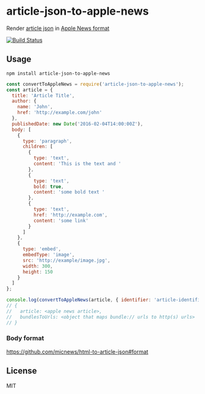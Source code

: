 # article-json-to-apple-news
Render [article json](https://github.com/micnews/html-to-article-json#format) in [Apple News format](https://developer.apple.com/library/ios/documentation/General/Conceptual/Apple_News_Format_Ref/index.html)

[![Build Status](https://travis-ci.org/micnews/article-json-to-apple-news.svg?branch=master)](https://travis-ci.org/micnews/article-json-to-apple-news)

## Usage

```
npm install article-json-to-apple-news
```

```js
const convertToAppleNews = require('article-json-to-apple-news');
const article = {
  title: 'Article Title',
  author: {
    name: 'John',
    href: 'http://example.com/john'
  },
  publishedDate: new Date('2016-02-04T14:00:00Z'),
  body: [
    {
      type: 'paragraph',
      children: [
        {
          type: 'text',
          content: 'This is the text and '
        },
        {
          type: 'text',
          bold: true,
          content: 'some bold text '
        },
        {
          type: 'text',
          href: 'http://example.com',
          content: 'some link'
        }
      ]
    },
    {
      type: 'embed',
      embedType: 'image',
      src: 'http://example/image.jpg',
      width: 300,
      height: 150
    }
  ]
};

console.log(convertToAppleNews(article, { identifier: 'article-identifier' }));
// {
//   article: <apple news article>,
//   bundlesToUrls: <object that maps bundle:// urls to http(s) urls>
// }
```

### Body format

https://github.com/micnews/html-to-article-json#format

## License

MIT
